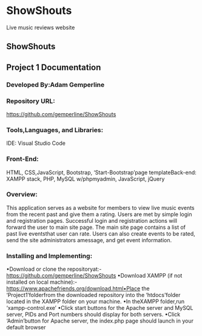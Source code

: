 # ShowShouts
 Live music reviews website

## ShowShouts
## Project 1 Documentation

### Developed By:Adam Gemperline

### Repository URL: 
https://github.com/gemperline/ShowShouts

### Tools,Languages, and Libraries:
IDE: Visual Studio Code

### Front-End: 
HTML, CSS,JavaScript, Bootstrap, ‘Start-Bootstrap’page templateBack-end: XAMPP stack, PHP, MySQL w/phpmyadmin, JavaScript, jQuery

### Overview:

This application serves as a website for members to view live music events from the recent past and give them a rating. Users are met by simple login and registration pages. Successful login and registration actions will forward the user to main site page. The main site page contains a list of past live eventsthat user can rate. Users can also create events to be rated, send the site administrators amessage, and get event information. 

### Installing and Implementing:
•Download or clone the repositoryat:-https://github.com/gemperline/ShowShouts
•Download XAMPP (if not installed on local machine):-https://www.apachefriends.org/download.html•Place the ‘Project1’folderfrom the downloaded repository into the ‘htdocs’folder located in the XAMPP folder on your machine.
•In theXAMPP folder,run ‘xampp-control.exe’
•Click start buttons for the Apache server and MySQL server, PIDs and Port numbers should display for both servers. 
•Click ‘Admin’button for Apache server, the index.php page should launch in your default browser
